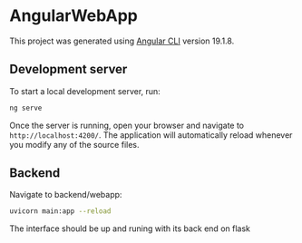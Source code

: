 # AngularWebApp

This project was generated using [Angular CLI](https://github.com/angular/angular-cli) version 19.1.8.

## Development server

To start a local development server, run:

```bash
ng serve
```

Once the server is running, open your browser and navigate to `http://localhost:4200/`. The application will automatically reload whenever you modify any of the source files.

## Backend

Navigate to backend/webapp:

```bash
uvicorn main:app --reload
```

The interface should be up and runing with its back end on flask
